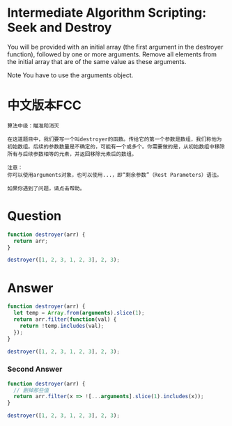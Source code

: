 # Intermediate Algorithm Scripting: Seek and Destroy

You will be provided with an initial array (the first argument in the destroyer function), followed by one or more arguments. Remove all elements from the initial array that are of the same value as these arguments.

Note
You have to use the arguments object.


# 中文版本FCC
```
算法中级：瞄准和消灭

在这道题目中，我们要写一个叫destroyer的函数。传给它的第一个参数是数组，我们称他为初始数组。后续的参数数量是不确定的，可能有一个或多个。你需要做的是，从初始数组中移除所有与后续参数相等的元素，并返回移除元素后的数组。

注意：
你可以使用arguments对象，也可以使用...，即“剩余参数”（Rest Parameters）语法。

如果你遇到了问题，请点击帮助。
```


# Question
```js
function destroyer(arr) {
  return arr;
}

destroyer([1, 2, 3, 1, 2, 3], 2, 3);
```


# Answer
```js
function destroyer(arr) {
  let temp = Array.from(arguments).slice(1);
  return arr.filter(function(val) {
    return !temp.includes(val);
  });
}

destroyer([1, 2, 3, 1, 2, 3], 2, 3);
```

### Second Answer
```js
function destroyer(arr) {
  // 删掉那些值
  return arr.filter(x => ![...arguments].slice(1).includes(x));
}

destroyer([1, 2, 3, 1, 2, 3], 2, 3);
```